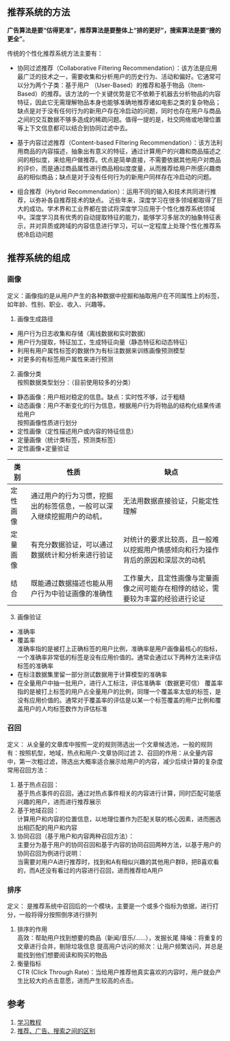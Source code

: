 ## 推荐系统的方法
**广告算法是要“估得更准”，推荐算法是要整体上“排的更好”，搜索算法是要“搜的更全”**。

传统的个性化推荐系统方法主要有：

- 协同过滤推荐（Collaborative Filtering Recommendation）：该方法是应用最广泛的技术之一，需要收集和分析用户的历史行为、活动和偏好。它通常可以分为两个子类：基于用户 （User-Based）的推荐和基于物品（Item-Based）的推荐。该方法的一个关键优势是它不依赖于机器去分析物品的内容特征，因此它无需理解物品本身也能够准确地推荐诸如电影之类的复杂物品；缺点是对于没有任何行为的新用户存在冷启动的问题，同时也存在用户与商品之间的交互数据不够多造成的稀疏问题。值得一提的是，社交网络或地理位置等上下文信息都可以结合到协同过滤中去。
    
- 基于内容过滤推荐（Content-based Filtering Recommendation）：该方法利用商品的内容描述，抽象出有意义的特征，通过计算用户的兴趣和商品描述之间的相似度，来给用户做推荐。优点是简单直接，不需要依据其他用户对商品的评价，而是通过商品属性进行商品相似度度量，从而推荐给用户所感兴趣商品的相似商品；缺点是对于没有任何行为的新用户同样存在冷启动的问题。
    
- 组合推荐（Hybrid Recommendation）：运用不同的输入和技术共同进行推荐，以弥补各自推荐技术的缺点。 近些年来，深度学习在很多领域都取得了巨大的成功。学术界和工业界都在尝试将深度学习应用于个性化推荐系统领域中。深度学习具有优秀的自动提取特征的能力，能够学习多层次的抽象特征表示，并对异质或跨域的内容信息进行学习，可以一定程度上处理个性化推荐系统冷启动问题

## 推荐系统的组成
### 画像
定义：画像指的是从用户产生的各种数据中挖掘和抽取用户在不同属性上的标签，如年龄、性别、职业、收入、兴趣等。
1) 画像生成路径
- 用户行为日志收集和存储（离线数据和实时数据）
- 用户行为提取，特征加工，生成特征向量（静态特征和动态特征）
- 利用有用户属性标签的数据作为有标注数据来训练画像预测模型
- 对更多的有标签用户属性来进行预测  
2) 画像分类  
按照数据类型划分：（目前使用较多的分类）
- 静态画像：用户相对稳定的信息。缺点：实时性不够，过于粗糙
- 动态画像：用户不断变化的行为信息，根据用户行为将物品的结构化结果传递给用户  
按照画像性质进行划分
- 定性画像（定性描述用户或内容的特征信息）
- 定量画像（统计类标签，预测类标签）
- 定性画像+定量验证  

| 类别     | 性质                                                                   | 缺点                                                                             |
| -------- | ---------------------------------------------------------------------- | -------------------------------------------------------------------------------- |
| 定性画像 | 通过用户的行为习惯，挖掘出的标签信息，一般可以深入继续挖掘用户的动机， | 无法用数据直接验证，只能定性理解                                                 |
| 定量画像 | 有充分数据验证，可以通过数据统计和分析来进行验证                       | 对统计的要求比较高，且一般难以挖掘用户情感倾向和行为操作背后的原因和深层次的动机 |
| 结合     | 既能通过数据描述也能从用户行为中验证画像的准确性                       | 工作量大，且定性画像与定量画像之间可能存在相悖的结论，需要较为丰富的经验进行论证                                                                                 |  

3) 画像验证
- 准确率
- 覆盖率  
  准确率指的是被打上正确标签的用户比例，准确率是用户画像最核心的指标，一个准确率非常低的标签是没有应用价值的。通常会通过以下两种方法来评估标签的准确率
- 在标注数据集里留一部分测试数据用于计算模型的准确率
- 在全量用户中抽一批用户，进行人工标注，评估准确率（数据更可信） 覆盖率指的是被打上标签的用户占全量用户的比例，同理一个覆盖率太低的标签，是没有应用价值的。通常对于覆盖率的评估是以某一个标签覆盖的用户比例和覆盖用户的人均标签数作为评估标准

### 召回
定义： 从全量的文章库中按照一定的规则筛选出一个文章候选池，一般的规则有：按照机型，地域，热点和用户-文章协同过滤 2、召回的作用：从全量内容中，第一次粗过滤，筛选出大概率适合展示给用户的内容，减少后续计算的复杂度  
常用召回方法：
1) 基于热点召回：  
   基于热点事件的召回，通过对热点事件相关的内容进行计算，同时匹配可能感兴趣的用户，进而进行推荐展示
2) 基于地域召回：  
   计算用户和内容的位置信息，以地理位置作为匹配关联的核心因素，进而圈选出相匹配的用户和内容
3) 协同召回（基于用户和内容两种召回方法）：  
   主要分为基于用户的协同召回和基于内容的协同召回两种方法，以基于用户的协同召回为例进行说明：  
当需要对用户A进行推荐时，找到和A有相似兴趣的其他用户群B，把B喜欢看的，而A还没有看过的内容进行召回，进而推荐给A用户

### 排序
定义： 是推荐系统中召回后的一个模块，主要是一个或多个指标为依据，进行打分，一般将得分按照倒序进行排列
1) 排序的作用  
   高效：帮助用户找到想要的商品（新闻/音乐/……），发掘长尾 降噪：将重复的文章进行合并，剔除垃圾信息 提高用户访问的频次：让用户频繁访问，并总是能找到他们想要阅读和购买的物品
2) 衡量指标  
   CTR (Click Through Rate)：当给用户推荐他真实喜欢的内容时，用户就会产生比较大的点击意愿，进而产生较高的点击。

## 参考
1) [学习教程](https://github.com/datawhalechina/fun-rec)
2) [推荐、广告、搜索之间的区别](https://zhuanlan.zhihu.com/p/430431149)